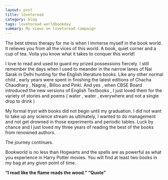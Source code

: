 ```yaml
---
layout: post
title: lovetoread
category: blog
tags: lovetoread worldbookday
summary: My views on lovetoread campaign
---
```


The best stress therapy for me is when I immerse myself in the book world. It relieves you from all the vices of this world. 
A book, quiet corner and a cup of tea. Voila you know what it takes to conquer this world! 

I love to read and used to guard my prized possessions fiercely. I still remember the days when I used to meander in the narrow 
lanes of Nai Sarak in Delhi hunting for the English literature books. Like any other normal child , early years were spent in 
finishing the latest editions of Chacha Chaudhary , Nagraj , Billoo and Pinki. And yes , when CBSE Board introduced the new 
versions of English Textbooks , I just loved them for the variety of stories and poems ( water , water , everywhere and not a 
single drop to drink )

My formal tryst with books did not begin until my graduation. I did not want to take up any science stream as ultimately, 
I wanted to do management and not get drowned in those experiments and periodic tables. Luck by chance 
and I just loved my three years of reading the best of the books from renowned authors.

The journey continues.

Bookworld is no less than Hogwarts and the spells are as powerful as what you experience in Harry Potter movies.
You will find at least two books in my bag at any given point of time.

**“I read like the flame reads the wood.” “Quote”**
